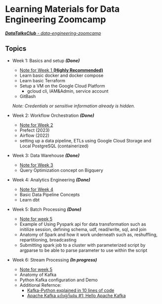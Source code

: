 # Learning Materials for Data Engineering Zoomcamp

[***DataTalksClub** - data-engineering-zoomcamp*](https://github.com/DataTalksClub/data-engineering-zoomcamp)

## Topics
- Week 1: Basics and setup ***(Done)***
    - [Note for Week 1 **(Highly Recommended)**](./docs/note_week1.md)
    - Learn basic docker and docker compose
    - Learn basic Terraform
    - Setup a VM on the Google Cloud Platform
        - gcloud cli, IAM&Admin, service account
    - GitBash
    
    *Note: Credentials or sensitive information already is hidden.*
- Week 2: Workflow Orchestration ***(Done)***
    - [Note for Week 2](./docs/note_week2.md)
    - Prefect (2023)
    - Airflow (2022)
    - setting up a data pipeline, ETLs using Google Cloud Storage and Local PostgreSQL (containerized)
- Week 3: Data Warehouse ***(Done)***
    - [Note for Week 3](./docs/note_week3.md)
    - Query Optimization concept on Bigquery
- Week 4: Analytics Engineering ***(Done)***
    - [Note for Week 4](./docs/note_week4.md)
    - Basic Data Pipeline Concepts
    - Learn dbt
- Week 5: Batch Processing ***(Done)***
    - [Note for week 5](./docs/note_week5.md)
    - Example of Using Pyspark api for data transformation such as initilize session, defining schema, udf, read/write, sql, and join
    - Anatomy of Spark and how it work underneath such as, reshuffling, repartitioning, broadcasting
    - Submitting spark job to a cluster with parameterized script by argparse to be able to parse parameter to use within the script
- Week 6: Stream Processing ***(In progress)***
    - [Note for week 5](./docs/note_week6.md)
    - Anatomy of Kafka
    - Python Kafka configuration and Demo
    - Additional Refernce:
        - [Kafka-Python explained in 10 lines of code](https://towardsdatascience.com/kafka-python-explained-in-10-lines-of-code-800e3e07dad1)
        - [Apache Kafka ฉบับผู้เริ่มต้น #1: Hello Apache Kafka](https://medium.com/linedevth/apache-kafka-%E0%B8%89%E0%B8%9A%E0%B8%B1%E0%B8%9A%E0%B8%9C%E0%B8%B9%E0%B9%89%E0%B9%80%E0%B8%A3%E0%B8%B4%E0%B9%88%E0%B8%A1%E0%B8%95%E0%B9%89%E0%B8%99-1-hello-apache-kafka-242788d4f3c6)
